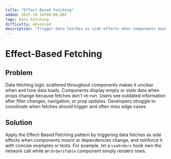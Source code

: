 ```yaml
---
title: "Effect-Based Fetching"
added: 2025-10-10T00:00:00Z
tags: Data Fetching
difficulty: Advanced
description: "Trigger data fetches as side effects when components mount or dependencies change."
---
```

# Effect-Based Fetching

## Problem

Data fetching logic scattered throughout components makes it unclear when and how data loads. Components display empty or stale data when props change because fetches don't re-run. Users see outdated information after filter changes, navigation, or prop updates. Developers struggle to coordinate when fetches should trigger and often miss edge cases.

## Solution

Apply the Effect-Based Fetching pattern by triggering data fetches as side effects when components mount or dependencies change, and reinforce it with concise examples or tests. For example, let a `useOrders` hook own the network call while an `OrdersTable` component simply renders rows.
